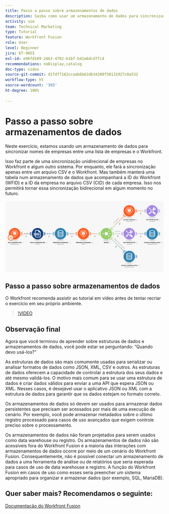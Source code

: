 ```yaml
---
title: Passo a passo sobre armazenamentos de dados
description: Saiba como usar um armazenamento de dados para sincronizar nomes de empresas entre uma lista de empresas e o Workfront usando o [!DNL Adobe Workfront Fusion].
activity: use
team: Technical Marketing
type: Tutorial
feature: Workfront Fusion
role: User
level: Beginner
jira: KT-9055
exl-id: e96fd109-2463-4702-b1bf-b42a6dcd7fc4
recommendations: noDisplay,catalog
doc-type: video
source-git-commit: d17df7162ccaab6b62db34209f50131927c0a532
workflow-type: ht
source-wordcount: '393'
ht-degree: 100%

---
```


# Passo a passo sobre armazenamentos de dados

Neste exercício, estamos usando um armazenamento de dados para sincronizar nomes de empresas entre uma lista de empresas e o Workfront.

Isso faz parte de uma sincronização unidirecional de empresas no Workfront e algum outro sistema. Por enquanto, ele fará a sincronização apenas entre um arquivo CSV e o Workfront. Mas também manterá uma tabela num armazenamento de dados que acompanhará a ID do Workfront (WFID) e a ID da empresa no arquivo CSV (CID) de cada empresa. Isso nos permitirá tornar essa sincronização bidirecional em algum momento no futuro.

![Imagem de um cenário do Fusion](assets/data-structures-and-data-stores-2.png)

## Passo a passo sobre armazenamentos de dados

O Workfront recomenda assistir ao tutorial em vídeo antes de tentar recriar o exercício em seu próprio ambiente.

>[!VIDEO](https://video.tv.adobe.com/v/335296/?quality=12&learn=on&enablevpops)



## Observação final

Agora que você terminou de aprender sobre estruturas de dados e armazenamentos de dados, você pode estar se perguntando: “Quando devo usá-los?”

As estruturas de dados são mais comumente usadas para serializar ou analisar formatos de dados como JSON, XML, CSV e outros. As estruturas de dados oferecem a capacidade de controlar a estrutura dos seus dados e até mesmo validá-los. O motivo mais comum para se usar uma estrutura de dados é criar dados válidos para enviar a uma API que espera JSON ou XML. Nesses casos, é desejável usar o aplicativo JSON ou XML com a estrutura de dados para garantir que os dados estejam no formato correto.

Os armazenamentos de dados só devem ser usados para armazenar dados persistentes que precisam ser acessados por mais de uma execução de cenário. Por exemplo, você pode armazenar metadados sobre o último registro processado para casos de uso avançados que exigem controle preciso sobre o processamento.

Os armazenamentos de dados não foram projetados para serem usados como data warehouse ou registro. Os armazenamentos de dados não são acessíveis fora do Workfront Fusion e a maioria das interações com armazenamentos de dados ocorre por meio de um cenário do Workfront Fusion. Consequentemente, não é possível conectar um armazenamento de dados a uma ferramenta de análise ou de relatórios que seria esperada para casos de uso de data warehouse e registro. A função do Workfront Fusion em casos de uso como esses seria preencher um sistema apropriado para organizar e armazenar dados (por exemplo, SQL, MariaDB).

## Quer saber mais? Recomendamos o seguinte:

[Documentação do Workfront Fusion](https://experienceleague.adobe.com/docs/workfront/using/adobe-workfront-fusion/workfront-fusion-2.html?lang=br)
